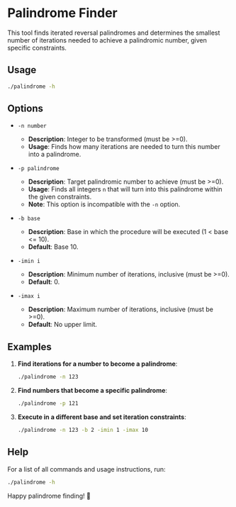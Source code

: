# Palindrome Finder

This tool finds iterated reversal palindromes and determines the smallest number of iterations needed to achieve a palindromic number, given specific constraints.

## Usage

```bash
./palindrome -h
```

## Options

- `-n number`
  - **Description**: Integer to be transformed (must be >=0).
  - **Usage**: Finds how many iterations are needed to turn this number into a palindrome.
  
- `-p palindrome`
  - **Description**: Target palindromic number to achieve (must be >=0).
  - **Usage**: Finds all integers `n` that will turn into this palindrome within the given constraints.
  - **Note**: This option is incompatible with the `-n` option.

- `-b base`
  - **Description**: Base in which the procedure will be executed (1 < base <= 10).
  - **Default**: Base 10.
  
- `-imin i`
  - **Description**: Minimum number of iterations, inclusive (must be >=0).
  - **Default**: 0.

- `-imax i`
  - **Description**: Maximum number of iterations, inclusive (must be >=0).
  - **Default**: No upper limit.

## Examples

1. **Find iterations for a number to become a palindrome**:
   ```bash
   ./palindrome -n 123

2. **Find numbers that become a specific palindrome**:
   ```bash
   ./palindrome -p 121
   ```

3. **Execute in a different base and set iteration constraints**:
   ```bash
   ./palindrome -n 123 -b 2 -imin 1 -imax 10
   ```

## Help

For a list of all commands and usage instructions, run:

```bash
./palindrome -h
```

Happy palindrome finding! 🚀
